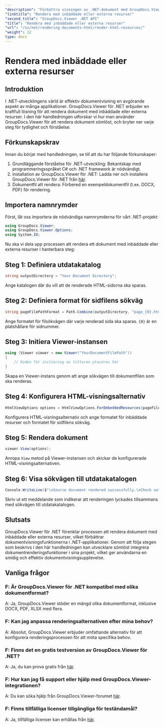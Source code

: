 ```yaml
---
"description": "Förbättra visningen av .NET-dokument med GroupDocs.Viewer för sömlös rendering. Följ vår handledning för effektiv integration och överlägsen användarupplevelse."
"linktitle": "Rendera med inbäddade eller externa resurser"
"second_title": "GroupDocs.Viewer .NET API"
"title": "Rendera med inbäddade eller externa resurser"
"url": "/sv/net/rendering-documents-html/render-html-resources/"
"weight": 12
type: docs
---
```

# Rendera med inbäddade eller externa resurser

## Introduktion

I .NET-utvecklingens värld är effektiv dokumentvisning en avgörande aspekt av många applikationer. GroupDocs.Viewer för .NET erbjuder en kraftfull lösning för att rendera dokument med inbäddade eller externa resurser. I den här handledningen utforskar vi hur man använder GroupDocs.Viewer för att rendera dokument sömlöst, och bryter ner varje steg för tydlighet och förståelse.

## Förkunskapskrav

Innan du börjar med handledningen, se till att du har följande förkunskaper:

1. Grundläggande förståelse för .NET-utveckling: Bekantskap med programmeringsspråket C# och .NET framework är nödvändigt.
2. Installation av GroupDocs.Viewer för .NET: Ladda ner och installera GroupDocs.Viewer för .NET från [här](https://releases.groupdocs.com/viewer/net/).
3. Dokumentfil att rendera: Förbered en exempeldokumentfil (t.ex. DOCX, PDF) för rendering.

## Importera namnrymder

Först, låt oss importera de nödvändiga namnrymderna för vårt .NET-projekt:

```csharp
using GroupDocs.Viewer;
using GroupDocs.Viewer.Options;
using System.IO;
```

Nu ska vi dela upp processen att rendera ett dokument med inbäddade eller externa resurser i hanterbara steg:

## Steg 1: Definiera utdatakatalog

```csharp
string outputDirectory = "Your Document Directory";
```

Ange katalogen där du vill att de renderade HTML-sidorna ska sparas.

## Steg 2: Definiera format för sidfilens sökväg

```csharp
string pageFilePathFormat = Path.Combine(outputDirectory, "page_{0}.html");
```

Ange formatet för filsökvägen där varje renderad sida ska sparas. `{0}` är en platshållare för sidnummer.

## Steg 3: Initiera Viewer-instansen

```csharp
using (Viewer viewer = new Viewer("YourDocumentFilePath"))
{
    // Koden för initiering av tittaren placeras här
}
```

Skapa en Viewer-instans genom att ange sökvägen till dokumentfilen som ska renderas.

## Steg 4: Konfigurera HTML-visningsalternativ

```csharp
HtmlViewOptions options = HtmlViewOptions.ForEmbeddedResources(pageFilePathFormat);
```

Konfigurera HTML-visningsalternativ och ange formatet för inbäddade resurser och formatet för sidfilens sökväg.

## Steg 5: Rendera dokument

```csharp
viewer.View(options);
```

Anropa `View` metod på Viewer-instansen och skickar de konfigurerade HTML-visningsalternativen.

## Steg 6: Visa sökvägen till utdatakatalogen

```csharp
Console.WriteLine($"\nSource document rendered successfully.\nCheck output in: {outputDirectory}");
```

Skriv ut ett meddelande som indikerar att renderingen lyckades tillsammans med sökvägen till utdatakatalogen.

## Slutsats

GroupDocs.Viewer för .NET förenklar processen att rendera dokument med inbäddade eller externa resurser, vilket förbättrar dokumentvisningsfunktionerna i .NET-applikationer. Genom att följa stegen som beskrivs i den här handledningen kan utvecklare sömlöst integrera dokumentrenderingsfunktioner i sina projekt, vilket ger användarna en smidig och effektiv dokumentvisningsupplevelse.

## Vanliga frågor

### F: Är GroupDocs.Viewer för .NET kompatibel med olika dokumentformat?

A: Ja, GroupDocs.Viewer stöder en mängd olika dokumentformat, inklusive DOCX, PDF, XLSX med flera.

### F: Kan jag anpassa renderingsalternativen efter mina behov?

A: Absolut, GroupDocs.Viewer erbjuder omfattande alternativ för att konfigurera renderingsprocessen för att möta specifika behov.

### F: Finns det en gratis testversion av GroupDocs.Viewer för .NET?

A: Ja, du kan prova gratis från [här](https://releases.groupdocs.com/).

### F: Hur kan jag få support eller hjälp med GroupDocs.Viewer-integrationen?

A: Du kan söka hjälp från GroupDocs.Viewer-forumet [här](https://forum.groupdocs.com/c/viewer/9).

### F: Finns tillfälliga licenser tillgängliga för teständamål?

A: Ja, tillfälliga licenser kan erhållas från [här](https://purchase.groupdocs.com/temporary-license/).